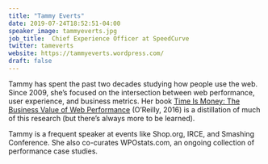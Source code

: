 ```yaml
---
title: "Tammy Everts"
date: 2019-07-24T18:52:51-04:00
speaker_image: tammyeverts.jpg
job_title:  Chief Experience Officer at SpeedCurve
twitter: tameverts
website: https://tammyeverts.wordpress.com/
draft: false
---
```


Tammy has spent the past two decades studying how people use the web. Since 2009, she’s focused on the intersection between web performance, user experience, and business metrics. Her book [Time Is Money: The Business Value of Web Performance](http://shop.oreilly.com/product/0636920041450.do) (O’Reilly, 2016) is a distillation of much of this research (but there’s always more to be learned).

Tammy is a frequent speaker at events like Shop.org, IRCE, and Smashing Conference. She also co-curates WPOstats.com, an ongoing collection of performance case studies.